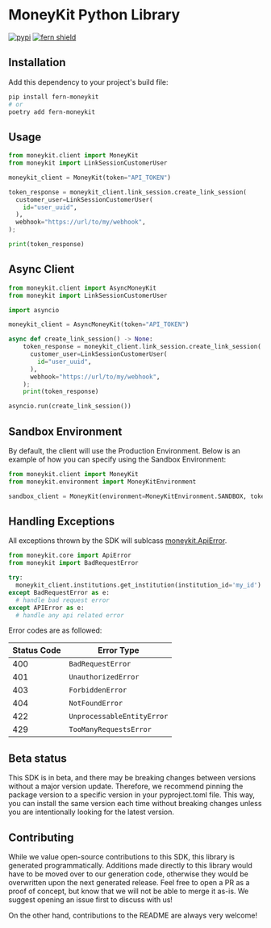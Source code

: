 
# MoneyKit Python Library

[![pypi](https://img.shields.io/pypi/v/fern-moneykit.svg)](https://pypi.python.org/pypi/fern-moneykit)
[![fern shield](https://img.shields.io/badge/%F0%9F%8C%BF-SDK%20generated%20by%20Fern-brightgreen)](https://github.com/fern-api/fern)

## Installation

Add this dependency to your project's build file:

```bash
pip install fern-moneykit
# or
poetry add fern-moneykit
```

## Usage

```python
from moneykit.client import MoneyKit
from moneykit import LinkSessionCustomerUser

moneykit_client = MoneyKit(token="API_TOKEN")

token_response = moneykit_client.link_session.create_link_session(
  customer_user=LinkSessionCustomerUser(
    id="user_uuid", 
  ),
  webhook="https://url/to/my/webhook",
);

print(token_response)
```

## Async Client

```python
from moneykit.client import AsyncMoneyKit
from moneykit import LinkSessionCustomerUser

import asyncio

moneykit_client = AsyncMoneyKit(token="API_TOKEN")

async def create_link_session() -> None:
    token_response = moneykit_client.link_session.create_link_session(
      customer_user=LinkSessionCustomerUser(
        id="user_uuid", 
      ),
      webhook="https://url/to/my/webhook",
    );
    print(token_response)

asyncio.run(create_link_session())
```

## Sandbox Environment
By default, the client will use the Production Environment. Below is an example of how you can specify using the Sandbox Environment:

```python
from moneykit.client import MoneyKit
from moneykit.environment import MoneyKitEnvironment

sandbox_client = MoneyKit(environment=MoneyKitEnvironment.SANDBOX, token="API_TOKEN")
```

## Handling Exceptions
All exceptions thrown by the SDK will sublcass [moneykit.ApiError](./src/moneykit/core/api_error.py). 

```python
from moneykit.core import ApiError
from moneykit import BadRequestError

try:
  moneykit_client.institutions.get_institution(institution_id='my_id')
except BadRequestError as e: 
  # handle bad request error
except APIError as e:  
  # handle any api related error
```

Error codes are as followed:

| Status Code | Error Type                 |
| ----------- | -------------------------- |
| 400         | `BadRequestError`          |
| 401         | `UnauthorizedError`        |
| 403         | `ForbiddenError`           |
| 404         | `NotFoundError`            |
| 422         | `UnprocessableEntityError` |
| 429         | `TooManyRequestsError`     |

## Beta status

This SDK is in beta, and there may be breaking changes between versions without a major version update. Therefore, we recommend pinning the package version to a specific version in your pyproject.toml file. This way, you can install the same version each time without breaking changes unless you are intentionally looking for the latest version.

## Contributing

While we value open-source contributions to this SDK, this library is generated programmatically. Additions made directly to this library would have to be moved over to our generation code, otherwise they would be overwritten upon the next generated release. Feel free to open a PR as a proof of concept, but know that we will not be able to merge it as-is. We suggest opening an issue first to discuss with us!

On the other hand, contributions to the README are always very welcome!
